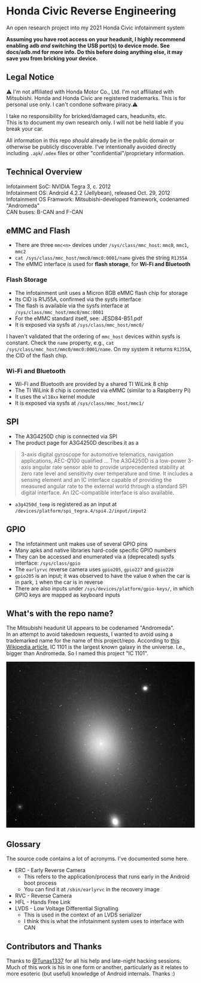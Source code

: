 # Honda Civic Reverse Engineering
An open research project into my 2021 Honda Civic infotainment system

**Assuming you have root access on your headunit, I highly recommend enabling adb *and* switching the USB port(s) to device mode. See docs/adb.md for more info. Do this before doing anything else, it may save you from bricking your device.**

## Legal Notice
⚠️ I'm not affiliated with Honda Motor Co., Ltd. I'm not affiliated with Mitsubishi. Honda and Honda Civic are registered trademarks. This is for personal use only. I can't condone software piracy.⚠️

I take no responsibility for bricked/damaged cars, headunits, etc.  
This is to document my own research only.
I will not be held liable if you break your car.

All information in this repo *should* already be in the public domain or otherwise be publicly discoverable. I've intentionally avoided directly including `.apk`/`.odex` files or other "confidential"/proprietary information.
## Technical Overview
Infotainment SoC: NVIDIA Tegra 3, c. 2012  
Infotainment OS: Android 4.2.2 (Jellybean), released Oct. 29, 2012  
Infotainment OS Framwork: Mitsubishi-developed framework, codenamed "Andromeda"  
CAN buses: B-CAN and F-CAN

## eMMC and Flash
- There are three `mmc<n>` devices under `/sys/class/mmc_host`: `mmc0`, `mmc1`, `mmc2`
- `cat /sys/class/mmc_host/mmc0/mmc0:0001/name` gives the string `R1J55A`
- The eMMC interface is used for **flash storage**, for **Wi-Fi and Bluetooth**

### Flash Storage
- The infotainment unit uses a Micron 8GB eMMC flash chip for storage
- Its CID is R1J55A, confirmed via the sysfs interface
- The flash is available via the sysfs interface at `/sys/class/mmc_host/mmc0/mmc:0001`
- For the eMMC standard itself, see: JESD84-B51.pdf
- It is exposed via sysfs at `/sys/class/mmc_host/mmc0/`

I haven't validated that the ordering of `mmc_host` devices within sysfs is constant. Check the `name` property, e.g., `cat /sys/class/mmc_host/mmc0/mmc0:0001/name`. On my system it returns `R1J55A`, the CID of the flash chip.

### Wi-Fi and Bluetooth
- Wi-Fi and Bluetooth are provided by a shared TI WiLink 8 chip
- The TI WiLink 8 chip is connected via eMMC (similar to a Raspberry Pi)
- It uses the `wl18xx` kernel module
- It is exposed via sysfs at `/sys/class/mmc_host/mmc1/`

## SPI
- The A3G4250D chip is connected via SPI
- The product page for A3G4250D describes it as a
>3-axis digital gyroscope for automotive telematics, navigation applications, AEC-Q100 qualified ...
>The A3G4250D is a low-power 3-axis angular rate sensor able to provide unprecedented stability at zero rate level and sensitivity over temperature and time. It includes a sensing element and an IC interface capable of providing the measured angular rate to the external world through a standard SPI digital interface. An I2C-compatible interface is also available.
- `a3g4250d_temp` is registered as an input at `/devices/platform/spi_tegra.4/spi4.2/input/input2`

## GPIO
- The infotainment unit makes use of several GPIO pins
- Many apks and native libraries hard-code specific GPIO numbers
- They can be accessed and enumerated via a (deprecated) sysfs interface: `/sys/class/gpio`
- The `earlyrvc` reverse camera uses `gpio205`, `gpio227` and `gpio228`
- `gpio205` is an input; it was observed to have the value `0` when the car is in park, `1` when the car is in reverse
- There are also inputs under `/sys/devices/platform/gpio-keys/`, in which GPIO keys are mapped as keyboard inputs

## What's with the repo name?
The Mitsubishi headunit UI appears to be codenamed "Andromeda".  
In an attempt to avoid takedown requests, I wanted to avoid using a trademarked name for the name of this project/repo. According to [this Wikipedia article](https://en.wikipedia.org/wiki/IC_1101), IC 1101 is the largest known galaxy in the universe. I.e., bigger than Andromeda. So I named this project "IC 1101".

![June 1995 image of IC 1101 taken by the Hubble Space Telescope](./ic1101.jpg)

## Glossary
The source code contains a lot of acronyms. I've documented some here.

- ERC - Early Reverse Camera
    - This refers to the application/process that runs early in the Android boot process
    - You can find it at `/sbin/earlyrvc` in the recovery image
- RVC - Reverse Camera
- HFL - Hands Free Link
- LVDS - Low Voltage Differential Signalling
    - This is used in the context of an LVDS serializer
    - I think this is what the infotainment system uses to interface with CAN

## Contributors and Thanks
Thanks to [@Tunas1337](https://github.com/Tunas1337) for all his help and late-night hacking sessions.
Much of this work is his in one form or another, particularly as it relates to more esoteric (but useful) knowledge of Android internals. Thanks :)

